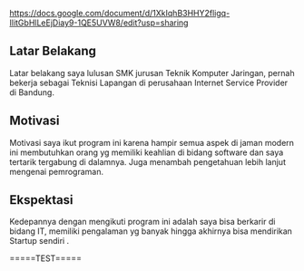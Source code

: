 https://docs.google.com/document/d/1XkIqhB3HHY2fligq-IlitGbHlLeEjDiay9-1QE5UVW8/edit?usp=sharing

[//]: # (Ceritakan sedikit tentang latar belakangmu seperti pendidikan terakhir atau pekerjaan sebelumnya)
## Latar Belakang
Latar belakang saya lulusan SMK jurusan Teknik Komputer Jaringan, pernah bekerja sebagai Teknisi Lapangan di perusahaan Internet Service Provider di Bandung.

[//]: # (Motivasi apa yang mendorongmu untuk ikut program coding bootcamp di Hacktiv8?)
## Motivasi
Motivasi saya ikut program ini karena hampir semua aspek di jaman modern ini membutuhkan orang yg memiliki keahlian di bidang software dan saya tertarik tergabung di dalamnya. Juga menambah pengetahuan lebih lanjut mengenai pemrograman.

[//]: # (Beri tahu kami, apa yang ingin kamu dapatkan di Hacktiv8 dan apa yang ingin kamu capai setelah lulus dari sini?)
## Ekspektasi
Kedepannya dengan mengikuti program ini adalah saya bisa berkarir di bidang IT, memiliki pengalaman yg banyak hingga akhirnya bisa mendirikan Startup sendiri .

[//]: # (Apakah ada hal lain yang ingin disampaikan? Bila ada, kamu bebas untuk menuliskannya)



=====TEST=====
